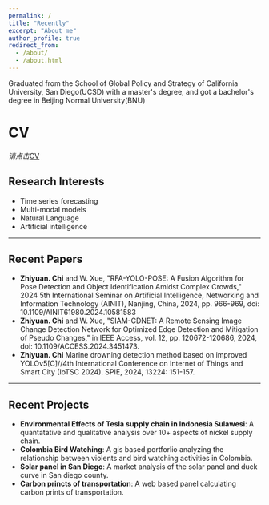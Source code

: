 ```yaml
---
permalink: /
title: "Recently"
excerpt: "About me"
author_profile: true
redirect_from: 
  - /about/
  - /about.html
---
```


Graduated from the School of Global Policy and Strategy of California University, San Diego(UCSD) with a master's degree, and got a bachelor's degree in Beijing Normal University(BNU)

# CV
*请点击*[CV](https://ZhiyuanChi.github.io/cv/)
## **Research Interests**
  - Time series forecasting
  - Multi-modal models
  - Natural Language
  - Artificial intelligence

---
## **Recent Papers**
  - **Zhiyuan. Chi** and W. Xue, "RFA-YOLO-POSE: A Fusion Algorithm for Pose Detection and Object Identification Amidst Complex Crowds," 2024 5th International Seminar on Artificial Intelligence, Networking and Information Technology (AINIT), Nanjing, China, 2024, pp. 966-969, doi: 10.1109/AINIT61980.2024.10581583
  - **Zhiyuan. Chi** and W. Xue, "SIAM-CDNET: A Remote Sensing Image Change Detection Network for Optimized Edge Detection and Mitigation of Pseudo Changes," in IEEE Access, vol. 12, pp. 120672-120686, 2024, doi: 10.1109/ACCESS.2024.3451473.
  - **Zhiyuan. Chi** Marine drowning detection method based on improved YOLOv5[C]//4th International Conference on Internet of Things and Smart City (IoTSC 2024). SPIE, 2024, 13224: 151-157.

---
## **Recent Projects**
  - **Environmental Effects of Tesla supply chain in Indonesia Sulawesi**: A quantatative and qualitative analysis over 10+ aspects of nickel supply chain.
  - **Colombia Bird Watching**: A gis based portforlio analyzing the relationship between violents and bird watching activities in Colombia.
  - **Solar panel in San Diego**: A market analysis of the solar panel and duck curve in San diego county.
  - **Carbon princts of transportation**: A web based panel calculating carbon prints of transportation.
